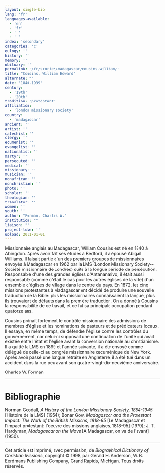 ```yaml
---
layout: single-bio
lang: 'fr'
languages-available:
  - 'en'
  - 'fr'
  - ' '
  - ' '
index: 'secondary'
categories: 'c'
eulogy: ''
history: ''
memory: ''
obituary: ''
permalink: '/fr/stories/madagascar/cousins-william/'
title: "Cousins, William Edward"
alternate: ""
date: '1840-1939'
century:
  - '19th'
  - '20th'
tradition: 'protestant'
affiliation:
  - 'london missionary society'
country:
  - 'madagascar'
ancient: ''
artist: ''
catechist: ''
clergy: ''
ecumenist: ''
evangelist: ''
nationalist: ''
martyr: ''
persecuted: ''
medical: ''
missionary: ''
musician: ''
nonafrican: ''
nonchristian: ''
photo: ''
scholar: ''
theologian: ''
translator: ''
women: ''
youth: ''
author: "Forman, Charles W."
institution: ""
liaison: ""
project-luke: ''
upload: 2011-01-01
---
```




Missionnaire anglais au Madagascar, William Cousins est né en 1840 à Abingdon. Après avoir fait ses études à Bedford, il a épousé Abigail Williams. Il faisait partie d'un des premiers groupes de missionnaires envoyés à Madagascar en 1962 par la LMS (London Missionary Society--Société missionnaire de Londres) suite à la longue période de persécution. Responsable d'une des grandes églises d'Antananarivo, il était aussi responsable (comme c'était le cas pour les autres églises de la ville) d'un ensemble d'églises de village dans le centre du pays. En 1872, les cinq missions protestantes à Madagascar ont décidé de produire une nouvelle traduction de la Bible: plus les missionnaires connaissaient la langue, plus ils trouvaient de défauts dans la première traduction. On a donné à Cousins la responsabilité de ce travail, et ce fut sa principale occupation pendant quatorze ans.

Cousins prônait fortement le contrôle missionnaire des admissions de membres d'église et les nominations de pasteurs et de prédicateurs locaux. Il essaya, en même temps, de défendre l'église contre les contrôles du gouvernement, car celui-ci supposait une continuation de l'unité qui avait existée entre l'état et l'église avant la conversion nationale au christianisme. Il a quitté la LMS en 1899 et l'année suivante, il a été envoyé comme délégué de celle-ci au congrès missionnaire œcuménique de New York. Après avoir passé une longue retraite en Angleterre, il a été tué dans un accident dans la rue peu avant son quatre-vingt-dix-neuvième anniversaire.

Charles W. Forman

---

# Bibliographie

Norman Goodall, *A History of the London Missionary Society, 1894-1945* [Histoire de la LMS] (1954); Bonar Gow, *Madagascar and the Protestant Impact: The Work of the British Missions, 1818-95* [Le Madagascar et l'impact protestant: l'oeuvre des missions anglaises, 1818-95] (1979); J. T. Hardyman, *Madagascar on the Move* [A Madagascar, on va de l'avant] (1950).

---

Cet article est imprimé, avec permission, de *Biographical Dictionary of Christian Missions*, copyright © 1998, par Gerald H. Anderson, W. B. Eerdmans Publishing Company, Grand Rapids, Michigan. Tous droits réservés.